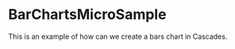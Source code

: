 BarChartsMicroSample
====================

This is an example of how can we create a bars chart in Cascades. 

